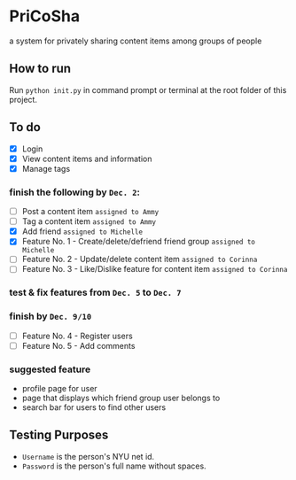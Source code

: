 # PriCoSha
a system for privately sharing content items among groups of people

## How to run
Run `python init.py` in command prompt or terminal at the root folder of this project.

## To do
- [x] Login
- [x] View content items and information
- [x] Manage tags
### finish the following by `Dec. 2`:
- [ ] Post a content item `assigned to Ammy`
- [ ] Tag a content item `assigned to Ammy`
- [x] Add friend `assigned to Michelle`
- [x] Feature No. 1 - Create/delete/defriend friend group `assigned to Michelle`
- [ ] Feature No. 2 - Update/delete content item `assigned to Corinna`
- [ ] Feature No. 3 - Like/Dislike feature for content item `assigned to Corinna`
### test & fix features from `Dec. 5` to `Dec. 7`
### finish by `Dec. 9/10`
- [ ] Feature No. 4 - Register users
- [ ] Feature No. 5 - Add comments
### suggested feature
- profile page for user
- page that displays which friend group user belongs to
- search bar for users to find other users

## Testing Purposes
- `Username` is the person's NYU net id.
- `Password` is the person's full name without spaces.
